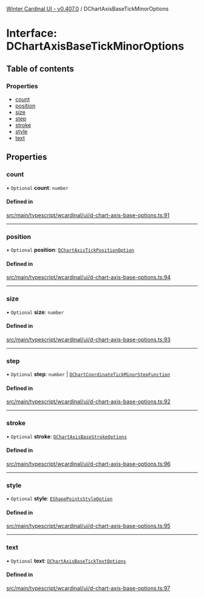 [Winter Cardinal UI - v0.407.0](../index.md) / DChartAxisBaseTickMinorOptions

# Interface: DChartAxisBaseTickMinorOptions

## Table of contents

### Properties

- [count](DChartAxisBaseTickMinorOptions.md#count)
- [position](DChartAxisBaseTickMinorOptions.md#position)
- [size](DChartAxisBaseTickMinorOptions.md#size)
- [step](DChartAxisBaseTickMinorOptions.md#step)
- [stroke](DChartAxisBaseTickMinorOptions.md#stroke)
- [style](DChartAxisBaseTickMinorOptions.md#style)
- [text](DChartAxisBaseTickMinorOptions.md#text)

## Properties

### count

• `Optional` **count**: `number`

#### Defined in

[src/main/typescript/wcardinal/ui/d-chart-axis-base-options.ts:91](https://github.com/winter-cardinal/winter-cardinal-ui/blob/v0.407.0/src/main/typescript/wcardinal/ui/d-chart-axis-base-options.ts#L91)

___

### position

• `Optional` **position**: [`DChartAxisTickPositionOption`](../index.md#dchartaxistickpositionoption)

#### Defined in

[src/main/typescript/wcardinal/ui/d-chart-axis-base-options.ts:94](https://github.com/winter-cardinal/winter-cardinal-ui/blob/v0.407.0/src/main/typescript/wcardinal/ui/d-chart-axis-base-options.ts#L94)

___

### size

• `Optional` **size**: `number`

#### Defined in

[src/main/typescript/wcardinal/ui/d-chart-axis-base-options.ts:93](https://github.com/winter-cardinal/winter-cardinal-ui/blob/v0.407.0/src/main/typescript/wcardinal/ui/d-chart-axis-base-options.ts#L93)

___

### step

• `Optional` **step**: `number` \| [`DChartCoordinateTickMinorStepFunction`](../index.md#dchartcoordinatetickminorstepfunction)

#### Defined in

[src/main/typescript/wcardinal/ui/d-chart-axis-base-options.ts:92](https://github.com/winter-cardinal/winter-cardinal-ui/blob/v0.407.0/src/main/typescript/wcardinal/ui/d-chart-axis-base-options.ts#L92)

___

### stroke

• `Optional` **stroke**: [`DChartAxisBaseStrokeOptions`](DChartAxisBaseStrokeOptions.md)

#### Defined in

[src/main/typescript/wcardinal/ui/d-chart-axis-base-options.ts:96](https://github.com/winter-cardinal/winter-cardinal-ui/blob/v0.407.0/src/main/typescript/wcardinal/ui/d-chart-axis-base-options.ts#L96)

___

### style

• `Optional` **style**: [`EShapePointsStyleOption`](../index.md#eshapepointsstyleoption)

#### Defined in

[src/main/typescript/wcardinal/ui/d-chart-axis-base-options.ts:95](https://github.com/winter-cardinal/winter-cardinal-ui/blob/v0.407.0/src/main/typescript/wcardinal/ui/d-chart-axis-base-options.ts#L95)

___

### text

• `Optional` **text**: [`DChartAxisBaseTickTextOptions`](DChartAxisBaseTickTextOptions.md)

#### Defined in

[src/main/typescript/wcardinal/ui/d-chart-axis-base-options.ts:97](https://github.com/winter-cardinal/winter-cardinal-ui/blob/v0.407.0/src/main/typescript/wcardinal/ui/d-chart-axis-base-options.ts#L97)
